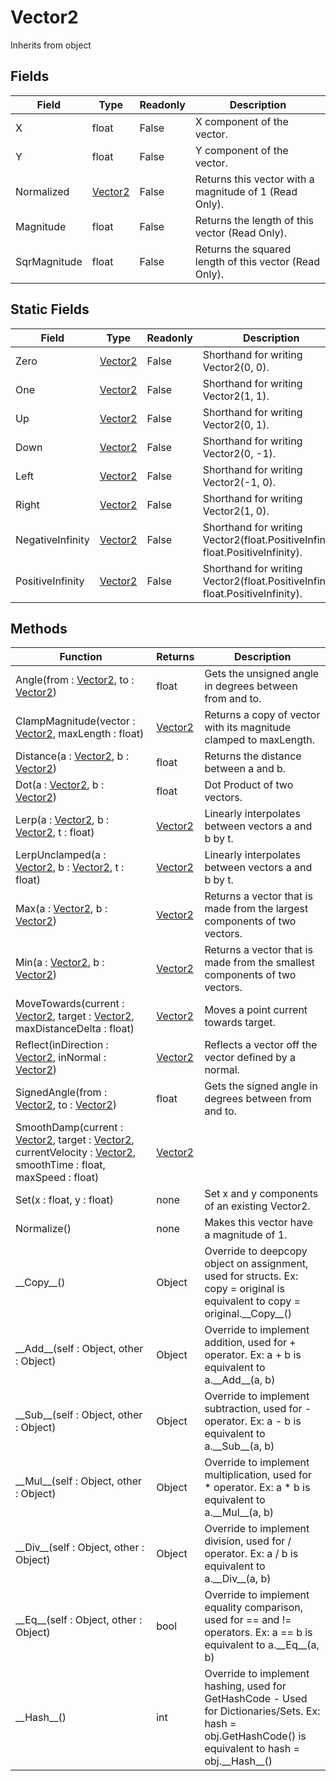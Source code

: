 # Vector2
Inherits from object
## Fields
|Field|Type|Readonly|Description|
|---|---|---|---|
|X|float|False|X component of the vector.|
|Y|float|False|Y component of the vector.|
|Normalized|[Vector2](../static/vector2.md)|False|Returns this vector with a magnitude of 1 (Read Only).|
|Magnitude|float|False|Returns the length of this vector (Read Only).|
|SqrMagnitude|float|False|Returns the squared length of this vector (Read Only).|
## Static Fields
|Field|Type|Readonly|Description|
|---|---|---|---|
|Zero|[Vector2](../static/vector2.md)|False|Shorthand for writing Vector2(0, 0).|
|One|[Vector2](../static/vector2.md)|False|Shorthand for writing Vector2(1, 1).|
|Up|[Vector2](../static/vector2.md)|False|Shorthand for writing Vector2(0, 1).|
|Down|[Vector2](../static/vector2.md)|False|Shorthand for writing Vector2(0, -1).|
|Left|[Vector2](../static/vector2.md)|False|Shorthand for writing Vector2(-1, 0).|
|Right|[Vector2](../static/vector2.md)|False|Shorthand for writing Vector2(1, 0).|
|NegativeInfinity|[Vector2](../static/vector2.md)|False|Shorthand for writing Vector2(float.PositiveInfinity, float.PositiveInfinity).|
|PositiveInfinity|[Vector2](../static/vector2.md)|False|Shorthand for writing Vector2(float.PositiveInfinity, float.PositiveInfinity).|
## Methods
|Function|Returns|Description|
|---|---|---|
|Angle(from : [Vector2](../static/vector2.md), to : [Vector2](../static/vector2.md))|float|Gets the unsigned angle in degrees between from and to.|
|ClampMagnitude(vector : [Vector2](../static/vector2.md), maxLength : float)|[Vector2](../static/vector2.md)|Returns a copy of vector with its magnitude clamped to maxLength.|
|Distance(a : [Vector2](../static/vector2.md), b : [Vector2](../static/vector2.md))|float|Returns the distance between a and b.|
|Dot(a : [Vector2](../static/vector2.md), b : [Vector2](../static/vector2.md))|float|Dot Product of two vectors.|
|Lerp(a : [Vector2](../static/vector2.md), b : [Vector2](../static/vector2.md), t : float)|[Vector2](../static/vector2.md)|Linearly interpolates between vectors a and b by t.|
|LerpUnclamped(a : [Vector2](../static/vector2.md), b : [Vector2](../static/vector2.md), t : float)|[Vector2](../static/vector2.md)|Linearly interpolates between vectors a and b by t.|
|Max(a : [Vector2](../static/vector2.md), b : [Vector2](../static/vector2.md))|[Vector2](../static/vector2.md)|Returns a vector that is made from the largest components of two vectors.|
|Min(a : [Vector2](../static/vector2.md), b : [Vector2](../static/vector2.md))|[Vector2](../static/vector2.md)|Returns a vector that is made from the smallest components of two vectors.|
|MoveTowards(current : [Vector2](../static/vector2.md), target : [Vector2](../static/vector2.md), maxDistanceDelta : float)|[Vector2](../static/vector2.md)|Moves a point current towards target.|
|Reflect(inDirection : [Vector2](../static/vector2.md), inNormal : [Vector2](../static/vector2.md))|[Vector2](../static/vector2.md)|Reflects a vector off the vector defined by a normal.|
|SignedAngle(from : [Vector2](../static/vector2.md), to : [Vector2](../static/vector2.md))|float|Gets the signed angle in degrees between from and to.|
|SmoothDamp(current : [Vector2](../static/vector2.md), target : [Vector2](../static/vector2.md), currentVelocity : [Vector2](../static/vector2.md), smoothTime : float, maxSpeed : float)|[Vector2](../static/vector2.md)||
|Set(x : float, y : float)|none|Set x and y components of an existing Vector2.|
|Normalize()|none|Makes this vector have a magnitude of 1.|
|\_\_Copy\_\_()|Object|Override to deepcopy object on assignment, used for structs. Ex: copy = original is equivalent to copy = original.\_\_Copy\_\_()|
|\_\_Add\_\_(self : Object, other : Object)|Object|Override to implement addition, used for + operator. Ex: a + b is equivalent to a.\_\_Add\_\_(a, b)|
|\_\_Sub\_\_(self : Object, other : Object)|Object|Override to implement subtraction, used for - operator. Ex: a - b is equivalent to a.\_\_Sub\_\_(a, b)|
|\_\_Mul\_\_(self : Object, other : Object)|Object|Override to implement multiplication, used for * operator. Ex: a * b is equivalent to a.\_\_Mul\_\_(a, b)|
|\_\_Div\_\_(self : Object, other : Object)|Object|Override to implement division, used for / operator. Ex: a / b is equivalent to a.\_\_Div\_\_(a, b)|
|\_\_Eq\_\_(self : Object, other : Object)|bool|Override to implement equality comparison, used for == and != operators. Ex: a == b is equivalent to a.\_\_Eq\_\_(a, b)|
|\_\_Hash\_\_()|int|Override to implement hashing, used for GetHashCode - Used for Dictionaries/Sets. Ex: hash = obj.GetHashCode() is equivalent to hash = obj.\_\_Hash\_\_()|
